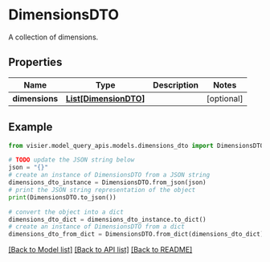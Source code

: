 # DimensionsDTO

A collection of dimensions.

## Properties

Name | Type | Description | Notes
------------ | ------------- | ------------- | -------------
**dimensions** | [**List[DimensionDTO]**](DimensionDTO.md) |  | [optional] 

## Example

```python
from visier.model_query_apis.models.dimensions_dto import DimensionsDTO

# TODO update the JSON string below
json = "{}"
# create an instance of DimensionsDTO from a JSON string
dimensions_dto_instance = DimensionsDTO.from_json(json)
# print the JSON string representation of the object
print(DimensionsDTO.to_json())

# convert the object into a dict
dimensions_dto_dict = dimensions_dto_instance.to_dict()
# create an instance of DimensionsDTO from a dict
dimensions_dto_from_dict = DimensionsDTO.from_dict(dimensions_dto_dict)
```
[[Back to Model list]](../README.md#documentation-for-models) [[Back to API list]](../README.md#documentation-for-api-endpoints) [[Back to README]](../README.md)


